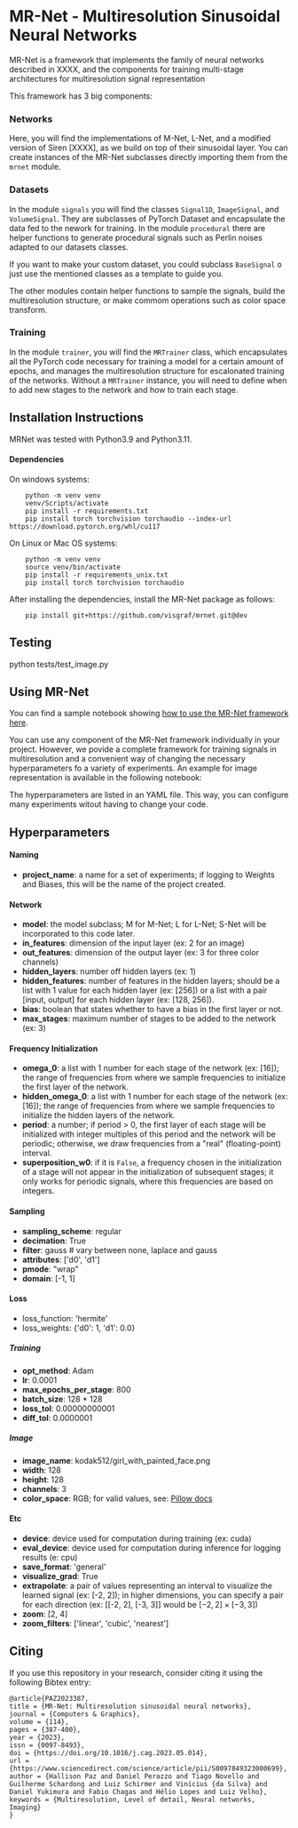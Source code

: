 # MR-Net - Multiresolution Sinusoidal Neural Networks

MR-Net is a framework that implements the family of neural networks described in XXXX, and the components for training multi-stage architectures for multiresolution signal representation

This framework has 3 big components:

### Networks

Here, you will find the implementations of M-Net, L-Net, and a modified version of Siren [XXXX], as we build on top of their sinusoidal layer. You can create instances of the MR-Net subclasses directly importing them from the `mrnet` module.

### Datasets

In the module `signals` you will find the classes `Signal1D`, `ImageSignal`, and `VolumeSignal`. They are subclasses of PyTorch Dataset and encapsulate the data fed to the nework for training. In the module `procedural` there are helper functions to generate procedural signals such as Perlin noises adapted to our datasets classes.

If you want to make your custom dataset, you could subclass `BaseSignal` o just use the mentioned classes as a template to guide you.

The other modules contain helper functions to sample the signals, build the multiresolution structure, or make commom operations such as color space transform.

### Training

In the module `trainer`, you will find the `MRTrainer` class, which encapsulates all the PyTorch code necessary for training a model for a certain amount of epochs, and manages the multiresolution structure for escalonated training of the networks. Without a `MRTrainer` instance, you will need to define when to add new stages to the network and how to train each stage. 

## Installation Instructions

MRNet was tested with Python3.9 and Python3.11.

#### Dependencies

On windows systems:
```
    python -m venv venv
    venv/Scripts/activate
    pip install -r requirements.txt
    pip install torch torchvision torchaudio --index-url https://download.pytorch.org/whl/cu117
```

On Linux or Mac OS systems:
```
    python -m venv venv
    source venv/bin/activate
    pip install -r requirements_unix.txt
    pip install torch torchvision torchaudio
```

After installing the dependencies, install the MR-Net package as follows:

```
    pip install git+https://github.com/visgraf/mrnet.git@dev
```

## Testing

python tests/test_image.py

## Using MR-Net

You can find a sample notebook showing [how to use the MR-Net framework here](https://colab.research.google.com/drive/1Q88hgGa4Pvt-CsBjqI0dHs3wrEYJKMFo?usp=sharing).

You can use any component of the MR-Net framework individually in your project. However, we povide a complete framework for training signals in multiresolution and a convenient way of changing the necessary hyperparameters fo a variety of experiments. An example for image representation is available in the following notebook:

The hyperparameters are listed in an YAML file. This way, you can configure many experiments witout having to change your code.

## Hyperparameters

#### Naming
- **project_name**: a name for a set of experiments; if logging to Weights and Biases, this will be the name of the project created.

#### Network
- **model**: the model subclass; M for M-Net; L for L-Net; S-Net will be incorporated to this code later.
- **in_features**: dimension of the input layer (ex: 2 for an image)
- **out_features**: dimension of the output layer (ex: 3 for three color channels)
- **hidden_layers**: number off hidden layers (ex: 1)
- **hidden_features**: number of features in the hidden layers; should be a list with 1 value for each hidden layer (ex: [256]) or a list with a pair [input, output] for each hidden layer (ex: [128, 256]).
- **bias**: boolean that states whether to have a bias in the first layer or not.
- **max_stages**: maximum number of stages to be added to the network (ex: 3)

#### Frequency Initialization
- **omega_0**: a list with 1 number for each stage of the network (ex: [16]); the range of frequencies from where we sample frequencies to initialize the first layer of the network.
- **hidden_omega_0**: a list with 1 number for each stage of the network (ex: [16]); the range of frequencies from where we sample frequencies to initialize the hidden layers of the network.
- **period**: a number; if period $\gt$ 0, the first layer of each stage will be initialized with integer multiples of this period and the network will be periodic; otherwise, we draw frequencies from a "real" (floating-point) interval.
- **superposition_w0**: if it is `False`, a frequency chosen in the initialization of a stage will not appear in the initialization of subsequent stages; it only works for periodic signals, where this frequencies are based on integers.

#### Sampling
- **sampling_scheme**: regular
- **decimation**: True
- **filter**: gauss # vary between none, laplace and gauss
- **attributes**: ['d0', 'd1']
- **pmode**: "wrap"
- **domain**: [-1, 1]

#### Loss
- loss_function: 'hermite'
- loss_weights: {'d0': 1, 'd1': 0.0}

##### Training
- **opt_method**: Adam
- **lr**: 0.0001
- **max_epochs_per_stage**: 800
- **batch_size**: 128 * 128
- **loss_tol**: 0.00000000001
- **diff_tol**: 0.0000001

##### Image
- **image_name**: kodak512/girl_with_painted_face.png
- **width**: 128
- **height**: 128
- **channels**: 3
- **color_space**: RGB; for valid values, see: [Pillow docs](https://pillow.readthedocs.io/en/stable/handbook/concepts.html#concept-modes)

#### Etc
- **device**: device used for computation during training (ex: cuda)
- **eval_device**: device used for computation during inference for logging results (e: cpu)
- **save_format**: 'general'
- **visualize_grad**: True
- **extrapolate**: a pair of values representing an interval to visualize the learned signal (ex: [-2, 2]); in higher dimensions, you can specify a pair for each direction (ex: [[-2, 2], [-3, 3]] would be $[-2, 2] \times [-3, 3]$)
- **zoom**: [2, 4]
- **zoom_filters**: ['linear', 'cubic', 'nearest']


## Citing

If you use this repository in your research, consider citing it using the following Bibtex entry:

```
@article{PAZ2023387,
title = {MR-Net: Multiresolution sinusoidal neural networks},
journal = {Computers & Graphics},
volume = {114},
pages = {387-400},
year = {2023},
issn = {0097-8493},
doi = {https://doi.org/10.1016/j.cag.2023.05.014},
url = {https://www.sciencedirect.com/science/article/pii/S0097849323000699},
author = {Hallison Paz and Daniel Perazzo and Tiago Novello and Guilherme Schardong and Luiz Schirmer and Vinícius {da Silva} and Daniel Yukimura and Fabio Chagas and Hélio Lopes and Luiz Velho},
keywords = {Multiresolution, Level of detail, Neural networks, Imaging}
}
```

